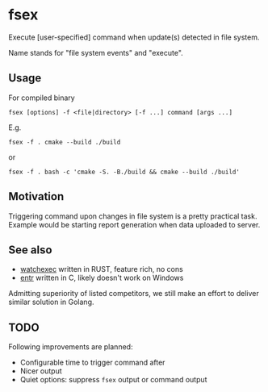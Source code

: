 # fsex

Execute [user-specified] command when update(s) detected in file system.

Name stands for "file system events" and "execute".

## Usage

For compiled binary
```shell
fsex [options] -f <file|directory> [-f ...] command [args ...]
```
E.g.
```shell
fsex -f . cmake --build ./build
```
or
```shell
fsex -f . bash -c 'cmake -S. -B./build && cmake --build ./build'
```
## Motivation
Triggering command upon changes in file system is a pretty practical task.
Example would be starting report generation when data uploaded to server.

## See also
* [watchexec](https://github.com/watchexec/watchexec) written in RUST, feature rich, no cons
* [entr](https://github.com/eradman/entr) written in C, likely doesn't work on Windows

Admitting superiority of listed competitors, we still make an effort to deliver similar solution in Golang.

## TODO
Following improvements are planned: 
* Configurable time to trigger command after
* Nicer output
* Quiet options: suppress `fsex` output or command output

[//]: # (## Getting started)

[//]: # ()
[//]: # (To make it easy for you to get started with GitLab, here's a list of recommended next steps.)

[//]: # ()
[//]: # (Already a pro? Just edit this README.md and make it your own. Want to make it easy? [Use the template at the bottom]&#40;#editing-this-readme&#41;!)

[//]: # ()
[//]: # (## Add your files)

[//]: # ()
[//]: # (- [ ] [Create]&#40;https://docs.gitlab.com/ee/user/project/repository/web_editor.html#create-a-file&#41; or [upload]&#40;https://docs.gitlab.com/ee/user/project/repository/web_editor.html#upload-a-file&#41; files)

[//]: # (- [ ] [Add files using the command line]&#40;https://docs.gitlab.com/ee/gitlab-basics/add-file.html#add-a-file-using-the-command-line&#41; or push an existing Git repository with the following command:)

[//]: # ()
[//]: # (```)

[//]: # (cd existing_repo)

[//]: # (git remote add origin https://gitlab.com/v-go/onfse.git)

[//]: # (git branch -M main)

[//]: # (git push -uf origin main)

[//]: # (```)

[//]: # ()
[//]: # (## Integrate with your tools)

[//]: # ()
[//]: # (- [ ] [Set up project integrations]&#40;https://gitlab.com/v-go/onfse/-/settings/integrations&#41;)

[//]: # ()
[//]: # (## Collaborate with your team)

[//]: # ()
[//]: # (- [ ] [Invite team members and collaborators]&#40;https://docs.gitlab.com/ee/user/project/members/&#41;)

[//]: # (- [ ] [Create a new merge request]&#40;https://docs.gitlab.com/ee/user/project/merge_requests/creating_merge_requests.html&#41;)

[//]: # (- [ ] [Automatically close issues from merge requests]&#40;https://docs.gitlab.com/ee/user/project/issues/managing_issues.html#closing-issues-automatically&#41;)

[//]: # (- [ ] [Enable merge request approvals]&#40;https://docs.gitlab.com/ee/user/project/merge_requests/approvals/&#41;)

[//]: # (- [ ] [Automatically merge when pipeline succeeds]&#40;https://docs.gitlab.com/ee/user/project/merge_requests/merge_when_pipeline_succeeds.html&#41;)

[//]: # ()
[//]: # (## Test and Deploy)

[//]: # ()
[//]: # (Use the built-in continuous integration in GitLab.)

[//]: # ()
[//]: # (- [ ] [Get started with GitLab CI/CD]&#40;https://docs.gitlab.com/ee/ci/quick_start/index.html&#41;)

[//]: # (- [ ] [Analyze your code for known vulnerabilities with Static Application Security Testing&#40;SAST&#41;]&#40;https://docs.gitlab.com/ee/user/application_security/sast/&#41;)

[//]: # (- [ ] [Deploy to Kubernetes, Amazon EC2, or Amazon ECS using Auto Deploy]&#40;https://docs.gitlab.com/ee/topics/autodevops/requirements.html&#41;)

[//]: # (- [ ] [Use pull-based deployments for improved Kubernetes management]&#40;https://docs.gitlab.com/ee/user/clusters/agent/&#41;)

[//]: # (- [ ] [Set up protected environments]&#40;https://docs.gitlab.com/ee/ci/environments/protected_environments.html&#41;)

[//]: # ()
[//]: # (***)

[//]: # ()
[//]: # (# Editing this README)

[//]: # ()
[//]: # (When you're ready to make this README your own, just edit this file and use the handy template below &#40;or feel free to structure it however you want - this is just a starting point!&#41;. Thank you to [makeareadme.com]&#40;https://www.makeareadme.com/&#41; for this template.)

[//]: # ()
[//]: # (## Suggestions for a good README)

[//]: # (Every project is different, so consider which of these sections apply to yours. The sections used in the template are suggestions for most open source projects. Also keep in mind that while a README can be too long and detailed, too long is better than too short. If you think your README is too long, consider utilizing another form of documentation rather than cutting out information.)

[//]: # ()
[//]: # (## Name)

[//]: # (Choose a self-explaining name for your project.)

[//]: # ()
[//]: # (## Description)

[//]: # (Let people know what your project can do specifically. Provide context and add a link to any reference visitors might be unfamiliar with. A list of Features or a Background subsection can also be added here. If there are alternatives to your project, this is a good place to list differentiating factors.)

[//]: # ()
[//]: # (## Badges)

[//]: # (On some READMEs, you may see small images that convey metadata, such as whether or not all the tests are passing for the project. You can use Shields to add some to your README. Many services also have instructions for adding a badge.)

[//]: # ()
[//]: # (## Visuals)

[//]: # (Depending on what you are making, it can be a good idea to include screenshots or even a video &#40;you'll frequently see GIFs rather than actual videos&#41;. Tools like ttygif can help, but check out Asciinema for a more sophisticated method.)

[//]: # ()
[//]: # (## Installation)

[//]: # (Within a particular ecosystem, there may be a common way of installing things, such as using Yarn, NuGet, or Homebrew. However, consider the possibility that whoever is reading your README is a novice and would like more guidance. Listing specific steps helps remove ambiguity and gets people to using your project as quickly as possible. If it only runs in a specific context like a particular programming language version or operating system or has dependencies that have to be installed manually, also add a Requirements subsection.)

[//]: # ()
[//]: # (## Usage)

[//]: # (Use examples liberally, and show the expected output if you can. It's helpful to have inline the smallest example of usage that you can demonstrate, while providing links to more sophisticated examples if they are too long to reasonably include in the README.)

[//]: # ()
[//]: # (## Support)

[//]: # (Tell people where they can go to for help. It can be any combination of an issue tracker, a chat room, an email address, etc.)

[//]: # ()
[//]: # (## Roadmap)

[//]: # (If you have ideas for releases in the future, it is a good idea to list them in the README.)

[//]: # ()
[//]: # (## Contributing)

[//]: # (State if you are open to contributions and what your requirements are for accepting them.)

[//]: # ()
[//]: # (For people who want to make changes to your project, it's helpful to have some documentation on how to get started. Perhaps there is a script that they should run or some environment variables that they need to set. Make these steps explicit. These instructions could also be useful to your future self.)

[//]: # ()
[//]: # (You can also document commands to lint the code or run tests. These steps help to ensure high code quality and reduce the likelihood that the changes inadvertently break something. Having instructions for running tests is especially helpful if it requires external setup, such as starting a Selenium server for testing in a browser.)

[//]: # ()
[//]: # (## Authors and acknowledgment)

[//]: # (Show your appreciation to those who have contributed to the project.)

[//]: # ()
[//]: # (## License)

[//]: # (For open source projects, say how it is licensed.)

[//]: # ()
[//]: # (## Project status)

[//]: # (If you have run out of energy or time for your project, put a note at the top of the README saying that development has slowed down or stopped completely. Someone may choose to fork your project or volunteer to step in as a maintainer or owner, allowing your project to keep going. You can also make an explicit request for maintainers.)
